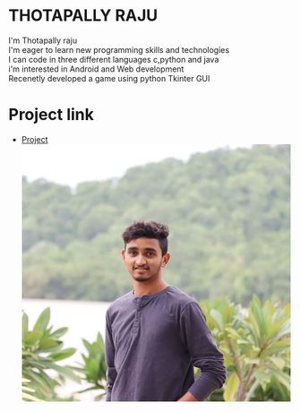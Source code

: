 # THOTAPALLY RAJU  
I'm Thotapally raju  
I'm eager to learn new programming skills and technologies  
I can code in three different languages c,python and java  
i'm interested in Android and Web development  
Recenetly developed a game using python Tkinter GUI  
# Project link  
- [Project](https://replit.com/@RajuReddy0/ScholarlySomeCarriers#main.py)  
![Raju](image.jpg)  